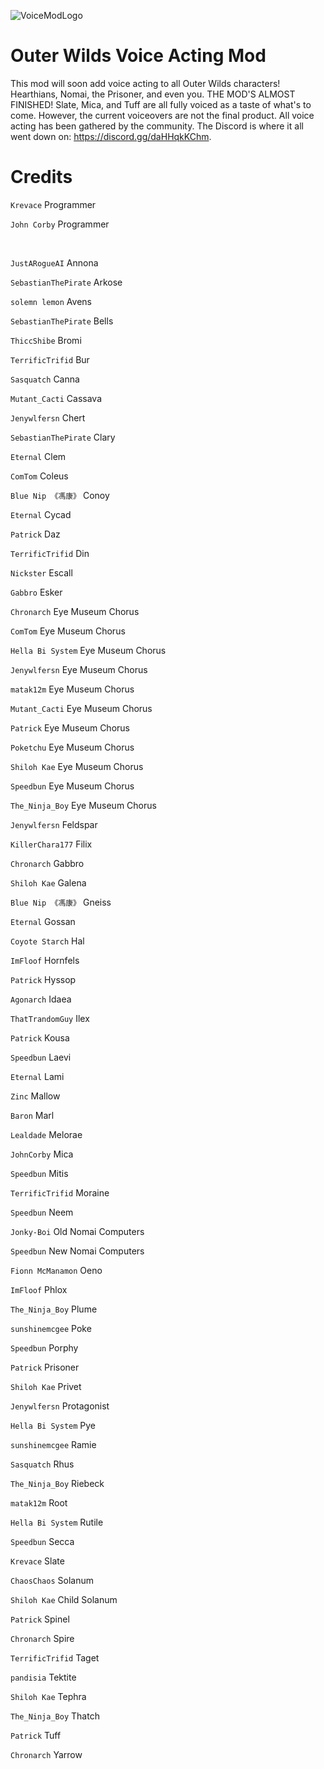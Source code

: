 ![VoiceModLogo](https://user-images.githubusercontent.com/55517452/163519692-3d447d2b-e6c8-4b66-ae29-ec2c8151a78e.png)

# Outer Wilds Voice Acting Mod

This mod will soon add voice acting to all Outer Wilds characters! Hearthians, Nomai, the Prisoner, and even you. THE MOD'S ALMOST FINISHED! Slate, Mica, and Tuff are all fully voiced as a taste of what's to come. However, the current voiceovers are not the final product. All voice acting has been gathered by the community. The Discord is where it all went down on: https://discord.gg/daHHqkKChm.

# Credits

`Krevace` Programmer

`John Corby` Programmer

</br>

`JustARogueAI` Annona

`SebastianThePirate` Arkose

`solemn lemon` Avens

`SebastianThePirate` Bells

`ThiccShibe` Bromi

`TerrificTrifid` Bur

`Sasquatch` Canna

`Mutant_Cacti` Cassava

`Jenywlfersn` Chert

`SebastianThePirate` Clary

`Eternal` Clem

`ComTom` Coleus

`Blue Nip 《馮康》` Conoy

`Eternal` Cycad

`Patrick` Daz

`TerrificTrifid` Din

`Nickster` Escall

`Gabbro` Esker

`Chronarch` Eye Museum Chorus

`ComTom` Eye Museum Chorus 

`Hella Bi System` Eye Museum Chorus 

`Jenywlfersn` Eye Museum Chorus 

`matak12m` Eye Museum Chorus 

`Mutant_Cacti` Eye Museum Chorus 

`Patrick` Eye Museum Chorus 

`Poketchu` Eye Museum Chorus 

`Shiloh Kae` Eye Museum Chorus

`Speedbun` Eye Museum Chorus 

`The_Ninja_Boy` Eye Museum Chorus

`Jenywlfersn` Feldspar

`KillerChara177` Filix

`Chronarch` Gabbro

`Shiloh Kae` Galena

`Blue Nip 《馮康》` Gneiss

`Eternal` Gossan

`Coyote Starch` Hal

`ImFloof` Hornfels

`Patrick` Hyssop

`Agonarch` Idaea

`ThatTrandomGuy` Ilex

`Patrick` Kousa

`Speedbun` Laevi

`Eternal` Lami

`Zinc` Mallow

`Baron` Marl

`Lealdade` Melorae

`JohnCorby` Mica

`Speedbun` Mitis

`TerrificTrifid` Moraine

`Speedbun` Neem

`Jonky-Boi` Old Nomai Computers

`Speedbun` New Nomai Computers

`Fionn McManamon` Oeno

`ImFloof` Phlox

`The_Ninja_Boy` Plume

`sunshinemcgee` Poke

`Speedbun` Porphy

`Patrick` Prisoner

`Shiloh Kae` Privet

`Jenywlfersn` Protagonist

`Hella Bi System` Pye

`sunshinemcgee` Ramie

`Sasquatch` Rhus

`The_Ninja_Boy` Riebeck

`matak12m` Root

`Hella Bi System` Rutile

`Speedbun` Secca

`Krevace` Slate

`ChaosChaos` Solanum

`Shiloh Kae` Child Solanum

`Patrick` Spinel

`Chronarch` Spire

`TerrificTrifid` Taget

`pandisia` Tektite

`Shiloh Kae` Tephra

`The_Ninja_Boy` Thatch

`Patrick` Tuff

`Chronarch` Yarrow
